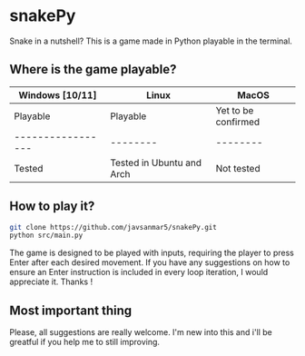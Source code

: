 # snakePy

Snake in a nutshell? This is a game made in Python playable in the terminal.

## Where is the game playable?

| Windows [10/11] | Linux  | MacOS |
|-----------------|--------|--------|
| Playable       | Playable | Yet to be confirmed |
|-----------------|--------|--------|
| Tested          | Tested in Ubuntu and Arch | Not tested |

## How to play it?

```bash
git clone https://github.com/javsanmar5/snakePy.git
python src/main.py
```

The game is designed to be played with inputs, requiring the player to press Enter after each desired movement. 
If you have any suggestions on how to ensure an Enter instruction is included in every loop iteration, I would appreciate it.
Thanks !

## Most important thing
Please, all suggestions are really welcome. I'm new into this and i'll be greatful if you help me to still improving.
